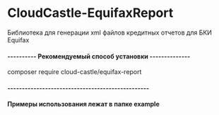 # CloudCastle-EquifaxReport

Библиотека для генерации xml файлов кредитных отчетов для БКИ Equifax

#### ---------- Рекомендуемый способ установки --------------

composer require cloud-castle/equifax-report

#### -------------------------------------------------

#### Примеры использования лежат в папке example
